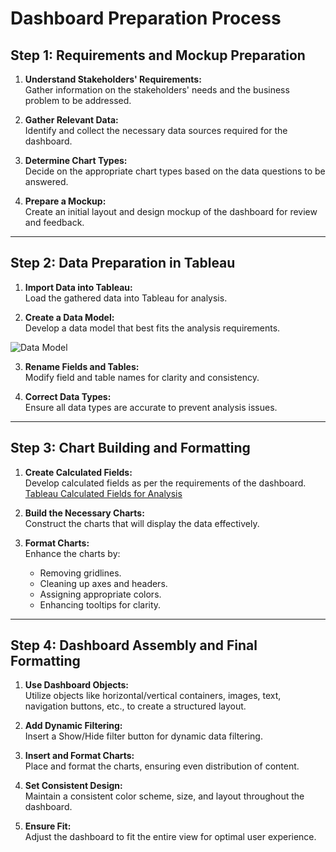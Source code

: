 # Dashboard Preparation Process

## Step 1: Requirements and Mockup Preparation
1. **Understand Stakeholders' Requirements:**  
   Gather information on the stakeholders' needs and the business problem to be addressed.
   
2. **Gather Relevant Data:**  
   Identify and collect the necessary data sources required for the dashboard.

3. **Determine Chart Types:**  
   Decide on the appropriate chart types based on the data questions to be answered.

4. **Prepare a Mockup:**  
   Create an initial layout and design mockup of the dashboard for review and feedback.

---

## Step 2: Data Preparation in Tableau
1. **Import Data into Tableau:**  
   Load the gathered data into Tableau for analysis.

2. **Create a Data Model:**  
   Develop a data model that best fits the analysis requirements.

![Data Model](https://github.com/user-attachments/assets/5d939fa6-2fd5-44a3-b9a0-7258ee90ae27)
 

3. **Rename Fields and Tables:**  
   Modify field and table names for clarity and consistency.

4. **Correct Data Types:**  
   Ensure all data types are accurate to prevent analysis issues.

---

## Step 3: Chart Building and Formatting
1. **Create Calculated Fields:**  
   Develop calculated fields as per the requirements of the dashboard.
 [Tableau Calculated Fields for Analysis](Calculated%20Fields/README.md)



3. **Build the Necessary Charts:**  
   Construct the charts that will display the data effectively.

4. **Format Charts:**  
   Enhance the charts by:
   - Removing gridlines.
   - Cleaning up axes and headers.
   - Assigning appropriate colors.
   - Enhancing tooltips for clarity.

---

## Step 4: Dashboard Assembly and Final Formatting
1. **Use Dashboard Objects:**  
   Utilize objects like horizontal/vertical containers, images, text, navigation buttons, etc., to create a structured layout.

2. **Add Dynamic Filtering:**  
   Insert a Show/Hide filter button for dynamic data filtering.

3. **Insert and Format Charts:**  
   Place and format the charts, ensuring even distribution of content.

4. **Set Consistent Design:**  
   Maintain a consistent color scheme, size, and layout throughout the dashboard.

5. **Ensure Fit:**  
   Adjust the dashboard to fit the entire view for optimal user experience.
